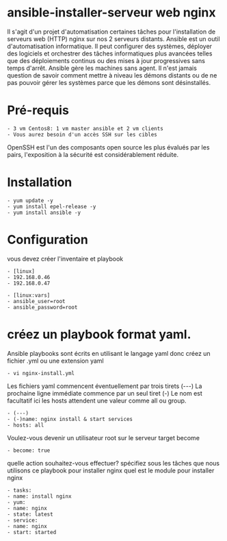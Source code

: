 # ansible-installer-serveur web nginx
Il s'agit d'un projet d'automatisation certaines tâches pour l'installation de serveurs web (HTTP) nginx sur nos 2 serveurs distants.
Ansible est un outil d'automatisation informatique. Il peut configurer des systèmes, déployer des logiciels et orchestrer des tâches informatiques plus avancées telles que des déploiements continus ou des mises à jour progressives sans temps d'arrêt. Ansible gère les machines sans agent. Il n'est jamais question de savoir comment mettre à niveau les démons distants ou de ne pas pouvoir gérer les systèmes parce que les démons sont désinstallés.

# Pré-requis
    - 3 vm Centos8: 1 vm master ansible et 2 vm clients
    - Vous aurez besoin d'un accès SSH sur les cibles
OpenSSH est l'un des composants open source les plus évalués par les pairs, l'exposition à la sécurité est considérablement réduite.
# Installation
    - yum update -y
    - yum install epel-release -y 
    - yum install ansible -y
# Configuration
vous devez créer l'inventaire et playbook
    
    - [linux]
    - 192.168.0.46
    - 192.168.0.47
   
    - [linux:vars]
    - ansible_user=root
    - ansible_password=root
 
# créez un playbook format yaml.
Ansible playbooks sont écrits en utilisant le langage yaml donc créez un fichier .yml ou une extension yaml

    - vi nginx-install.yml

Les fichiers yaml commencent éventuellement par trois tirets (---)
La prochaine ligne immédiate commence par un seul tiret (-)
Le nom est facultatif ici les hosts attendent une valeur comme all ou group.

    - (---)
    - (-)name: nginx install & start services
    - hosts: all
  
Voulez-vous devenir un utilisateur root sur le serveur target become

    - become: true

quelle action souhaitez-vous effectuer? spécifiez sous les tâches que nous utilisons ce playbook pour installer nginx
quel est le module pour installer nginx

    - tasks:
    - name: install nginx
    - yum:
    - name: nginx
    - state: latest
    - service:
    - name: nginx
    - start: started
  

